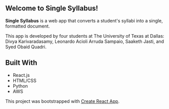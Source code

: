 ## Welcome to Single Syllabus!

**Single Syllabus** is a web app that converts a student's syllabi into a single, formatted document.

This app is developed by four students at The University of Texas at Dallas: Divya Karivaradasamy, Leonardo Acioli Arruda Sampaio, Saaketh Jasti, and Syed Obaid Quadri.

## Built With

- React.js
- HTML/CSS
- Python
- AWS

This project was bootstrapped with [Create React App](https://github.com/facebook/create-react-app).
